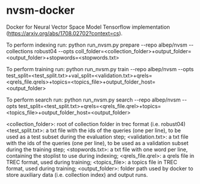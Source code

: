 # nvsm-docker
Docker for Neural Vector Space Model Tensorflow implementation (https://arxiv.org/abs/1708.02702?context=cs).

To perform indexing run:
python run_nvsm.py prepare --repo albep/nvsm --collections robust04 --opts coll_folder=<collection_folder>+output_folder=<output_folder>+stopwords=<stopwords.txt>

To perform training run:
python run_nvsm.py train --repo albep/nvsm --opts test_split=<test_split.txt>+val_split=<validation.txt>+qrels=<qrels_file.qrels>+topics=<topics_file>+output_folder_host=<output_folder>

To perform search run:
python run_nvsm.py search --repo albep/nvsm --opts test_split=<test_split.txt>+qrels=<qrels_file.qrel>+topics=<topics_file>+output_folder_host=<output_folder>

  <collection_folder>: root of collection folder in trec format (i.e. robust04)
  <test_split.txt>: a txt file with the ids of the queries (one per line), to be used as a test subset during the evaluation step;
  <validation.txt>: a txt file with the ids of the queries (one per line), to be used as a validation subset during the training step;
  <stopwords.txt>: a txt file with one word per line, containing the stoplist to use during indexing;
  <qrels_file.qrel>: a qrels file in TREC format, used during training;
  <topics_file>: a topics file in TREC format, used during training;
  <output_folder>: folder path used by docker to store auxiliary data (i.e. collection index) and output runs.
  
  
  

